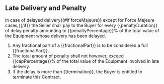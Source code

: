 Late Delivery and Penalty
----
In case of delayed delivery{{#if forceMajeure}} except for Force Majeure cases,{{/if}} the Seller shall pay to the Buyer for every {{penaltyDuration}} of delay penalty amounting to {{penaltyPercentage}}% of the total value of the Equipment whose delivery has been delayed.

1. Any fractional part of a {{fractionalPart}} is to be considered a full {{fractionalPart}}.
1. The total amount of penalty shall not however, exceed {{capPercentage}}% of the total value of the Equipment involved in late delivery.
1. If the delay is more than {{termination}}, the Buyer is entitled to terminate this Contract.
